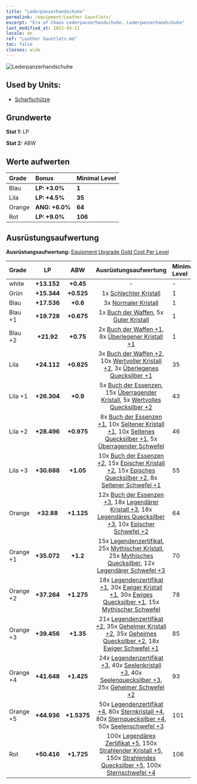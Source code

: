 ```yaml
---
title: "Lederpanzerhandschuhe"
permalink: /equipment/Leather Gauntlets/
excerpt: "Era of Chaos Lederpanzerhandschuhe. Lederpanzerhandschuhe"
last_modified_at: 2021-04-21
locale: de
ref: "Leather Gauntlets.md"
toc: false
classes: wide
---
```


  ![Lederpanzerhandschuhe](/images/e/e_1024.png)

## Used by Units:

* [Scharfschütze](/de/units/Marksman/) 


## Grundwerte
 **Stat 1:** LP

 **Stat 2:** ABW

## Werte aufwerten

  |     Grade    |   Bonus | Minimal Level | 
  |:-------------|:--------|:--------------| 
  | Blau | **LP: +3.0%** | **1** | 
  | Lila | **LP: +4.5%** | **35** | 
  | Orange | **ANG: +6.0%** | **64** | 
  | Rot | **LP: +9.0%** | **106** | 


## Ausrüstungsaufwertung
 **Ausrüstungsaufwertung:** [Equipment Upgrade Gold Cost Per Level](/equipment/EquipmentUpgradeCostPerLevel/) 

  |          Grade      | LP | ABW | Ausrüstungsaufwertung | Minimal Level |
  |:--------------------|:---------:|:---------:|:----------------:|:--------------|
  | white | **+13.152** | **+0.45** | - | - |
  | Grün | **+15.344** | **+0.525** | 1x [Schlechter Kristall](/de/Items/mat_5/) | 1 |
  | Blau | **+17.536** | **+0.6** | 3x [Normaler Kristall](/de/Items/mat_11/) | 1 |
  | Blau +1 | **+19.728** | **+0.675** | 1x [Buch der Waffen](/de/Items/mat_18/), 5x [Guter Kristall](/de/Items/mat_17/) | 1 |
  | Blau +2 | **+21.92** | **+0.75** | 2x [Buch der Waffen +1](/de/Items/mat_25/), 8x [Überlegener Kristall +1](/de/Items/mat_24/) | 1 |
  | Lila | **+24.112** | **+0.825** | 3x [Buch der Waffen +2](/de/Items/mat_32/), 10x [Wertvoller Kristall +2](/de/Items/mat_31/), 3x [Überlegenes Quecksilber +1](/de/Items/mat_21/) | 35 |
  | Lila +1 | **+26.304** | **+0.9** | 5x [Buch der Essenzen](/de/Items/mat_39/), 15x [Überragender Kristall](/de/Items/mat_38/), 5x [Wertvolles Quecksilber +2](/de/Items/mat_28/) | 43 |
  | Lila +2 | **+28.496** | **+0.975** | 8x [Buch der Essenzen +1](/de/Items/mat_46/), 10x [Seltener Kristall +1](/de/Items/mat_45/), 10x [Seltenes Quecksilber +1](/de/Items/mat_42/), 5x [Überragender Schwefel](/de/Items/mat_36/) | 46 |
  | Lila +3 | **+30.688** | **+1.05** | 10x [Buch der Essenzen +2](/de/Items/mat_53/), 15x [Epischer Kristall +2](/de/Items/mat_52/), 15x [Episches Quecksilber +2](/de/Items/mat_49/), 8x [Seltener Schwefel +1](/de/Items/mat_43/) | 55 |
  | Orange | **+32.88** | **+1.125** | 12x [Buch der Essenzen +3](/de/Items/mat_60/), 18x [Legendärer Kristall +3](/de/Items/mat_59/), 18x [Legendäres Quecksilber +3](/de/Items/mat_56/), 10x [Epischer Schwefel +2](/de/Items/mat_50/) | 64 |
  | Orange +1 | **+35.072** | **+1.2** | 15x [Legendenzertifikat](/de/Items/mat_67/), 25x [Mythischer Kristall](/de/Items/mat_66/), 25x [Mythisches Quecksilber](/de/Items/mat_63/), 12x [Legendärer Schwefel +3](/de/Items/mat_57/) | 70 |
  | Orange +2 | **+37.264** | **+1.275** | 18x [Legendenzertifikat +1](/de/Items/mat_74/), 30x [Ewiger Kristall +1](/de/Items/mat_73/), 30x [Ewiges Quecksilber +1](/de/Items/mat_70/), 15x [Mythischer Schwefel](/de/Items/mat_64/) | 78 |
  | Orange +3 | **+39.456** | **+1.35** | 21x [Legendenzertifikat +2](/de/Items/mat_81/), 35x [Geheimer Kristall +2](/de/Items/mat_80/), 35x [Geheimes Quecksilber +2](/de/Items/mat_77/), 18x [Ewiger Schwefel +1](/de/Items/mat_71/) | 85 |
  | Orange +4 | **+41.648** | **+1.425** | 24x [Legendenzertifikat +3](/de/Items/mat_88/), 40x [Seelenkristall +3](/de/Items/mat_87/), 40x [Seelenquecksilber +3](/de/Items/mat_84/), 25x [Geheimer Schwefel +2](/de/Items/mat_78/) | 93 |
  | Orange +5 | **+44.936** | **+1.5375** | 50x [Legendenzertifikat +4](/de/Items/mat_95/), 80x [Sternkristall +4](/de/Items/mat_94/), 80x [Sternquecksilber +4](/de/Items/mat_91/), 50x [Seelenschwefel +3](/de/Items/mat_85/) | 101 |
  | Rot | **+50.416** | **+1.725** | 100x [Legendäres Zertifikat +5](/de/Items/mat_102/), 150x [Strahlender Kristall +5](/de/Items/mat_101/), 150x [Strahlendes Quecksilber +5](/de/Items/mat_98/), 100x [Sternschwefel +4](/de/Items/mat_92/) | 106 |


